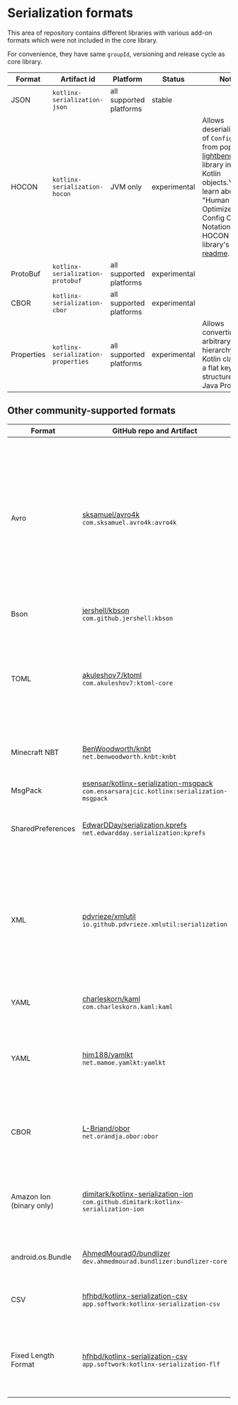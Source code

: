 # Serialization formats

This area of repository contains different libraries with various add-on formats which 
were not included in the core library.

For convenience, they have same `groupId`, versioning and release cycle as core library.


| Format | Artifact id | Platform | Status | Notes |
| --- | --- | --- | --- | --- |
| JSON | `kotlinx-serialization-json` | all supported platforms | stable |
| HOCON | `kotlinx-serialization-hocon` | JVM only | experimental | Allows deserialization of `Config` object from popular [lightbend/config](https://github.com/lightbend/config) library into Kotlin objects.You can learn about "Human-Optimized Config Object Notation" or HOCON from library's [readme](https://github.com/lightbend/config#using-hocon-the-json-superset). |
| ProtoBuf | `kotlinx-serialization-protobuf` | all supported platforms | experimental |
| CBOR | `kotlinx-serialization-cbor` | all supported platforms | experimental |
| Properties | `kotlinx-serialization-properties` | all supported platforms | experimental | Allows converting arbitrary hierarchy of Kotlin classes to a flat key-value structure à la Java Properties. |


## Other community-supported formats

| Format | GitHub repo and Artifact | Platform | Notes |
| --- | --- | --- | --- |
| Avro | [sksamuel/avro4k](https://github.com/sksamuel/avro4k) <br> `com.sksamuel.avro4k:avro4k` | JVM only | This library allows serialization and deserialization of objects to and from [Avro](https://avro.apache.org). It will read and write from Avro binary or json streams or generate Avro Generic Records directly. It will also generate Avro schemas from data classes. The library allows for easy extension and overrides for custom schema formats, compatiblity with schemas defined outside out of the JVM and for types not supported out of the box. |
| Bson | [jershell/kbson](https://github.com/jershell/kbson) <br> `com.github.jershell:kbson` | JVM only | Allows serialization and deserialization of objects to and from [BSON](https://docs.mongodb.com/manual/reference/bson-types/). |
| TOML | [akuleshov7/ktoml](https://github.com/akuleshov7/ktoml) <br> `com.akuleshov7:ktoml-core` | all supported platforms | Fully Native and Multiplatform Kotlin serialization library for serialization/deserialization of TOML format.This library contains no Java code and no Java dependencies and it implements multiplatform parser, decoder and encoder of TOML.
| Minecraft NBT | [BenWoodworth/knbt](https://github.com/BenWoodworth/knbt) <br> `net.benwoodworth.knbt:knbt` | all supported platforms | Implements the [NBT format](https://minecraft.fandom.com/wiki/NBT_format) for kotlinx.serialization, and provides a type-safe DSL for constructing NBT tags. |
| MsgPack | [esensar/kotlinx-serialization-msgpack](https://github.com/esensar/kotlinx-serialization-msgpack) <br> `com.ensarsarajcic.kotlinx:serialization-msgpack` | all supported platforms | Allows serialization and deserialization of objects to and from [MsgPack](https://msgpack.org/). |
| SharedPreferences | [EdwarDDay/serialization.kprefs](https://github.com/EdwarDDay/serialization.kprefs) <br> `net.edwardday.serialization:kprefs` | Android only | This library allows serialization and deserialization of objects into and from Android [SharedPreferences](https://developer.android.com/reference/android/content/SharedPreferences).
| XML | [pdvrieze/xmlutil](https://github.com/pdvrieze/xmlutil) <br> `io.github.pdvrieze.xmlutil:serialization` | all supported platforms |This library allows for reading and writing of XML documents with the serialization library.It is multiplatform, providing both a shared parser/writer for xml as well as platform-specific parsers where available. The library is designed to handle existing xml formats that use features that would not be available in other formats such as JSON. |
| YAML | [charleskorn/kaml](https://github.com/charleskorn/kaml) <br> `com.charleskorn.kaml:kaml` | JVM only | Allows serialization and deserialization of objects to and from [YAML](http://yaml.org). |
| YAML | [him188/yamlkt](https://github.com/him188/yamlkt) <br> `net.mamoe.yamlkt:yamlkt` | all supported platforms | Allows serialization and deserialization of objects to and from [YAML](http://yaml.org). Basic serial operations have been implemented, but some features such as compound keys and polymorphism are still work in progress. |
| CBOR | [L-Briand/obor](https://github.com/L-Briand/obor) <br> `net.orandja.obor:obor` | JVM, Android | Allow serialization and deserialization of objects to and from [CBOR](https://cbor.io/). This codec can be used to read and write from Java InputStream and OutputStream. |
| Amazon Ion (binary only) |[dimitark/kotlinx-serialization-ion](https://github.com/dimitark/kotlinx-serialization-ion) <br> `com.github.dimitark:kotlinx-serialization-ion` | JVM only | Allow serialization and deserialization of objects to and from [Amazon Ion](https://amzn.github.io/ion-docs/). It stores the data in a flat binary format. Upon destialization, it retains the references between the objects. |
| android.os.Bundle | [AhmedMourad0/bundlizer](https://github.com/AhmedMourad0/bundlizer) <br> `dev.ahmedmourad.bundlizer:bundlizer-core` | Android | Allow serialization and deserialization of objects to and from [android.os.Bundle](https://developer.android.com/reference/android/os/Bundle). |
| CSV | [hfhbd/kotlinx-serialization-csv](https://github.com/hfhbd/kotlinx-serialization-csv) <br> `app.softwork:kotlinx-serialization-csv` | all supported platforms | Allows serialization and deserialization of CSV files. There are still some limitations (ordered properties). |
| Fixed Length Format | [hfhbd/kotlinx-serialization-csv](https://github.com/hfhbd/kotlinx-serialization-csv) <br>  `app.softwork:kotlinx-serialization-flf` | all supported platforms | Allows serialization and deserialization of [Fixed Length Format files](https://www.ibm.com/docs/en/psfa/7.2.1?topic=format-fixed-length-files). Each property must be annotated with `@FixedLength` and there are still some limitations due to missing delimiters.
